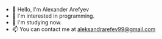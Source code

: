 - 👋 Hello, I'm Alexander Arefyev
- 👀 I'm interested in programming.
- 🍃 I'm studying now.
- 📫 You can contact me at aleksandrarefev99@gmail.com

<!---
AlexanderArefyev/AlexanderArefyev is a ✨ special ✨ repository because its `README.md` (this file) appears on your GitHub profile.
You can click the Preview link to take a look at your changes.
--->
